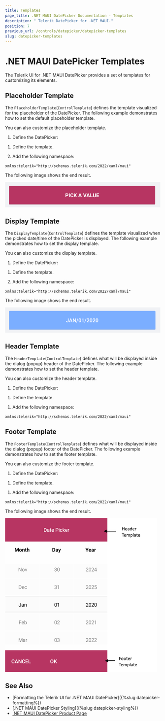 ```yaml
---
title: Templates
page_title: .NET MAUI DatePicker Documentation - Templates
description: " Telerik DatePicker for .NET MAUI."
position: 7
previous_url: /controls/datepicker/datepicker-templates
slug: datepicker-templates
---
```


# .NET MAUI DatePicker Templates

The Telerik UI for .NET MAUI DatePicker provides a set of templates for customizing its elements.

## Placeholder Template

The `PlaceholderTemplate`(`ControlTemplate`) defines the template visualized for the placeholder of the DatePicker. The following example demonstrates how to set the default placeholder template.

<snippet id='datepicker-placeholder-default-template' />

You can also customize the placeholder template.

1. Define the DatePicker:

 <snippet id='datepicker-custom-templates' />

1. Define the template.

	<snippet id='datepicker-placeholder-template' />

1. Add the following namespace:

 ```XAML
xmlns:telerik="http://schemas.telerik.com/2022/xaml/maui"
 ```

The following image shows the end result.

![DatePicker PlaceholderTemplate](images/datepicker_placeholder_template.png)

## Display Template

The `DisplayTemplate`(`ControlTemplate`) defines the template visualized when the picked date/time of the DatePicker is displayed. The following example demonstrates how to set the display template.

<snippet id='datepicker-display-default-template' />

You can also customize the display template.

1. Define the DatePicker:

 <snippet id='datepicker-display-template' />

1. Define the template.

	<snippet id='datepicker-placeholder-template' />

1. Add the following namespace:

 ```XAML
xmlns:telerik="http://schemas.telerik.com/2022/xaml/maui"
 ```

The following image shows the end result.

![DatePicker DisplayTemplate](images/datepicker_display_template.png)

## Header Template

The `HeaderTemplate`(`ControlTemplate`) defines what will be displayed inside the dialog (popup) header of the DatePicker. The following example demonstrates how to set the header template.

<snippet id='datepicker-header-default-template' />

You can also customize the header template.

1. Define the DatePicker:

 <snippet id='datepicker-display-template' />

1. Define the template.

 <snippet id='datepicker-header-template' />

1. Add the following namespace:

 ```XAML
xmlns:telerik="http://schemas.telerik.com/2022/xaml/maui"
 ```

## Footer Template

The `FooterTemplate`(`ControlTemplate`) defines what will be displayed inside the dialog (popup) footer of the DatePicker. The following example demonstrates how to set the footer template.

<snippet id='datepicker-footer-default-template' />

You can also customize the footer template.

1. Define the DatePicker:

 <snippet id='datepicker-display-template' />

1. Define the template.

 <snippet id='datepicker-footer-template' />

1. Add the following namespace:

 ```XAML
xmlns:telerik="http://schemas.telerik.com/2022/xaml/maui"
 ```

The following image shows the end result.

![DatePicker FooterTemplate](images/datepicker_header_footer_template.png)


## See Also

- [Formatting the Telerik UI for .NET MAUI DatePicker]({%slug datepicker-formatting%})
- [.NET MAUI DatePicker Styling]({%slug datepicker-styling%})
- [.NET MAUI DatePicker Product Page](https://www.telerik.com/maui-ui/datepicker)
